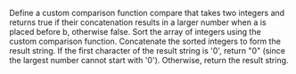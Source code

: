 Define a custom comparison function compare that takes two integers and returns true if their concatenation results in a larger number when a is placed before b, otherwise false.
Sort the array of integers using the custom comparison function.
Concatenate the sorted integers to form the result string.
If the first character of the result string is '0', return "0" (since the largest number cannot start with '0').
Otherwise, return the result string.
